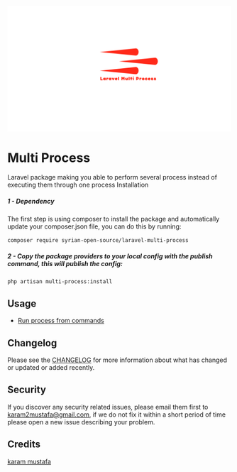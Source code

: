 ![logo](assets/logo.png)

# Multi Process

Laravel package making you able to perform several process instead of executing them through one process
Installation

##### 1 - Dependency
The first step is using composer to install the package and automatically update your composer.json file, you can do this by running:

```shell
composer require syrian-open-source/laravel-multi-process
```
##### 2 - Copy the package providers to your local config with the publish command, this will publish the config:
```shell
php artisan multi-process:install
```

Usage
-----------
- [Run process from commands](https://github.com/syrian-open-source/laravel-multi-process/blob/main/docs/commands.md)


Changelog
---------
Please see the [CHANGELOG](https://github.com/syrian-open-source/laravel-multi-process/blob/master/CHANGELOG.md) for more information about what has changed or updated or added recently.

Security
--------
If you discover any security related issues, please email them first to karam2mustafa@gmail.com, 
if we do not fix it within a short period of time please open a new issue describing your problem. 

Credits
-------
[karam mustafa](https://www.linkedin.com/in/karam2mustafa)
